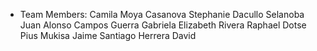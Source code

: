 - Team Members:
  Camila Moya Casanova
  Stephanie Dacullo Selanoba
  Juan Alonso Campos Guerra
  Gabriela Elizabeth Rivera
  Raphael Dotse
  Pius Mukisa
  Jaime Santiago Herrera David
